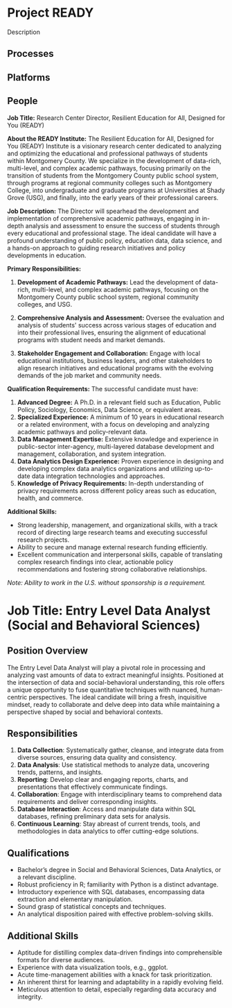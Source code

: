 # Project READY
Description

## Processes

## Platforms

## People

**Job Title:** Research Center Director, Resilient Education for All, Designed for You (READY)

**About the READY Institute:**
The Resilient Education for All, Designed for You (READY) Institute is a visionary research center dedicated to analyzing and optimizing the educational and professional pathways of students within Montgomery County. We specialize in the development of data-rich, multi-level, and complex academic pathways, focusing primarily on the transition of students from the Montgomery County public school system, through programs at regional community colleges such as Montgomery College, into undergraduate and graduate programs at Universities at Shady Grove (USG), and finally, into the early years of their professional careers.

**Job Description:**
The Director will spearhead the development and implementation of comprehensive academic pathways, engaging in in-depth analysis and assessment to ensure the success of students through every educational and professional stage. The ideal candidate will have a profound understanding of public policy, education data, data science, and a hands-on approach to guiding research initiatives and policy developments in education.

**Primary Responsibilities:**

1. **Development of Academic Pathways:** Lead the development of data-rich, multi-level, and complex academic pathways, focusing on the Montgomery County public school system, regional community colleges, and USG.
   
2. **Comprehensive Analysis and Assessment:** Oversee the evaluation and analysis of students' success across various stages of education and into their professional lives, ensuring the alignment of educational programs with student needs and market demands.

3. **Stakeholder Engagement and Collaboration:** Engage with local educational institutions, business leaders, and other stakeholders to align research initiatives and educational programs with the evolving demands of the job market and community needs.

**Qualification Requirements:**
The successful candidate must have:

1. **Advanced Degree:** A Ph.D. in a relevant field such as Education, Public Policy, Sociology, Economics, Data Science, or equivalent areas.
2. **Specialized Experience:** A minimum of 10 years in educational research or a related environment, with a focus on developing and analyzing academic pathways and policy-relevant data.
3. **Data Management Expertise:** Extensive knowledge and experience in public-sector inter-agency, multi-layered database development and management, collaboration, and system integration.
4. **Data Analytics Design Experience:** Proven experience in designing and developing complex data analytics organizations and utilizing up-to-date data integration technologies and approaches.
5. **Knowledge of Privacy Requirements:** In-depth understanding of privacy requirements across different policy areas such as education, health, and commerce.

**Additional Skills:**

- Strong leadership, management, and organizational skills, with a track record of directing large research teams and executing successful research projects.
- Ability to secure and manage external research funding efficiently.
- Excellent communication and interpersonal skills, capable of translating complex research findings into clear, actionable policy recommendations and fostering strong collaborative relationships.

*Note: Ability to work in the U.S. without sponsorship is a requirement.*


# Job Title: Entry Level Data Analyst (Social and Behavioral Sciences)

## Position Overview
The Entry Level Data Analyst will play a pivotal role in processing and analyzing vast amounts of data to extract meaningful insights. Positioned at the intersection of data and social-behavioral understanding, this role offers a unique opportunity to fuse quantitative techniques with nuanced, human-centric perspectives. The ideal candidate will bring a fresh, inquisitive mindset, ready to collaborate and delve deep into data while maintaining a perspective shaped by social and behavioral contexts.

## Responsibilities

1. **Data Collection**: Systematically gather, cleanse, and integrate data from diverse sources, ensuring data quality and consistency.
2. **Data Analysis**: Use statistical methods to analyze data, uncovering trends, patterns, and insights.
3. **Reporting**: Develop clear and engaging reports, charts, and presentations that effectively communicate findings.
4. **Collaboration**: Engage with interdisciplinary teams to comprehend data requirements and deliver corresponding insights.
5. **Database Interaction**: Access and manipulate data within SQL databases, refining preliminary data sets for analysis.
6. **Continuous Learning**: Stay abreast of current trends, tools, and methodologies in data analytics to offer cutting-edge solutions.

## Qualifications

- Bachelor’s degree in Social and Behavioral Sciences, Data Analytics, or a relevant discipline.
- Robust proficiency in R; familiarity with Python is a distinct advantage.
- Introductory experience with SQL databases, encompassing data extraction and elementary manipulation.
- Sound grasp of statistical concepts and techniques.
- An analytical disposition paired with effective problem-solving skills.

## Additional Skills

- Aptitude for distilling complex data-driven findings into comprehensible formats for diverse audiences.
- Experience with data visualization tools, e.g., ggplot.
- Acute time-management abilities with a knack for task prioritization.
- An inherent thirst for learning and adaptability in a rapidly evolving field.
- Meticulous attention to detail, especially regarding data accuracy and integrity.

